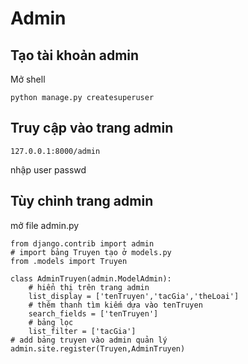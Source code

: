 # Admin
## Tạo tài khoản admin
Mở shell 
```
python manage.py createsuperuser
```
## Truy cập vào trang admin
```
127.0.0.1:8000/admin
```
nhập user passwd
## Tùy chỉnh trang admin
mở file admin.py
```
from django.contrib import admin
# import bảng Truyen tạo ở models.py
from .models import Truyen

class AdminTruyen(admin.ModelAdmin):
    # hiển thị trên trang admin
    list_display = ['tenTruyen','tacGia','theLoai']
    # thêm thanh tìm kiếm dựa vào tenTruyen
    search_fields = ['tenTruyen']
    # bảng lọc
    list_filter = ['tacGia']
# add bảng truyen vào admin quản lý
admin.site.register(Truyen,AdminTruyen)
```
